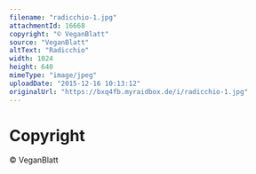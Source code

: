 ```yaml
---
filename: "radicchio-1.jpg"
attachmentId: 16668
copyright: "© VeganBlatt"
source: "VeganBlatt"
altText: "Radicchio"
width: 1024
height: 640
mimeType: "image/jpeg"
uploadDate: "2015-12-16 10:13:12"
originalUrl: "https://bxq4fb.myraidbox.de/i/radicchio-1.jpg"
---
```


# Copyright

© VeganBlatt
